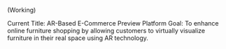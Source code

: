 (Working)

Current Title: AR-Based E-Commerce Preview Platform 
Goal: To enhance online furniture shopping by allowing customers to virtually visualize furniture in their real space using AR technology.


